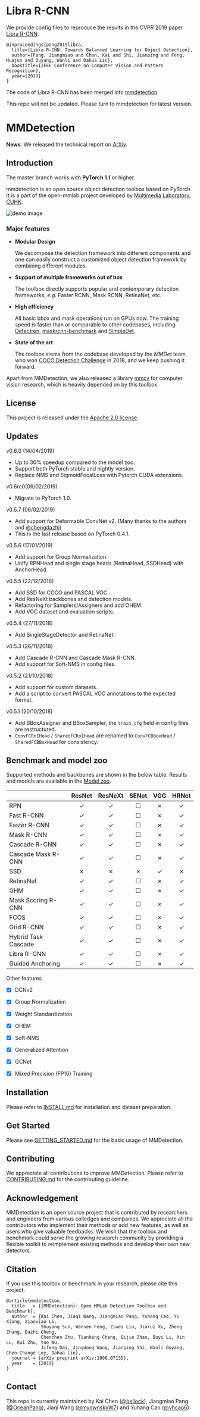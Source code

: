 
# Libra R-CNN

We provide config files to reproduce the results in the CVPR 2019 paper [Libra R-CNN](https://arxiv.org/pdf/1904.02701.pdf).

```
@inproceedings{pang2019libra,
  title={Libra R-CNN: Towards Balanced Learning for Object Detection},
  author={Pang, Jiangmiao and Chen, Kai and Shi, Jianping and Feng, Huajun and Ouyang, Wanli and Dahua Lin},
  booktitle={IEEE Conference on Computer Vision and Pattern Recognition},
  year={2019}
}
```

The code of Libra R-CNN has been merged into [mmdetection](https://github.com/open-mmlab/mmdetection).

This repo will not be updated. Please turn to mmdetection for latest version.

# MMDetection

**News**: We released the technical report on [ArXiv](https://arxiv.org/abs/1906.07155).

## Introduction

The master branch works with **PyTorch 1.1** or higher.

mmdetection is an open source object detection toolbox based on PyTorch. It is
a part of the open-mmlab project developed by [Multimedia Laboratory, CUHK](http://mmlab.ie.cuhk.edu.hk/).

![demo image](demo/coco_test_12510.jpg)

### Major features

- **Modular Design**

  We decompose the detection framework into different components and one can easily construct a customized object detection framework by combining different modules.

- **Support of multiple frameworks out of box**

  The toolbox directly supports popular and contemporary detection frameworks, *e.g.* Faster RCNN, Mask RCNN, RetinaNet, etc.

- **High efficiency**

  All basic bbox and mask operations run on GPUs now. The training speed is faster than or comparable to other codebases, including [Detectron](https://github.com/facebookresearch/Detectron), [maskrcnn-benchmark](https://github.com/facebookresearch/maskrcnn-benchmark) and [SimpleDet](https://github.com/TuSimple/simpledet).

- **State of the art**

  The toolbox stems from the codebase developed by the *MMDet* team, who won [COCO Detection Challenge](http://cocodataset.org/#detection-leaderboard) in 2018, and we keep pushing it forward.

Apart from MMDetection, we also released a library [mmcv](https://github.com/open-mmlab/mmcv) for computer vision research, which is heavily depended on by this toolbox.

## License

This project is released under the [Apache 2.0 license](LICENSE).

## Updates

v0.6.0 (14/04/2019)
- Up to 30% speedup compared to the model zoo.
- Support both PyTorch stable and nightly version.
- Replace NMS and SigmoidFocalLoss with Pytorch CUDA extensions.

v0.6rc0(06/02/2019)
- Migrate to PyTorch 1.0.

v0.5.7 (06/02/2019)
- Add support for Deformable ConvNet v2. (Many thanks to the authors and [@chengdazhi](https://github.com/chengdazhi))
- This is the last release based on PyTorch 0.4.1.

v0.5.6 (17/01/2019)
- Add support for Group Normalization.
- Unify RPNHead and single stage heads (RetinaHead, SSDHead) with AnchorHead.

v0.5.5 (22/12/2018)
- Add SSD for COCO and PASCAL VOC.
- Add ResNeXt backbones and detection models.
- Refactoring for Samplers/Assigners and add OHEM.
- Add VOC dataset and evaluation scripts.

v0.5.4 (27/11/2018)
- Add SingleStageDetector and RetinaNet.

v0.5.3 (26/11/2018)
- Add Cascade R-CNN and Cascade Mask R-CNN.
- Add support for Soft-NMS in config files.

v0.5.2 (21/10/2018)
- Add support for custom datasets.
- Add a script to convert PASCAL VOC annotations to the expected format.

v0.5.1 (20/10/2018)
- Add BBoxAssigner and BBoxSampler, the `train_cfg` field in config files are restructured.
- `ConvFCRoIHead` / `SharedFCRoIHead` are renamed to `ConvFCBBoxHead` / `SharedFCBBoxHead` for consistency.

## Benchmark and model zoo

Supported methods and backbones are shown in the below table.
Results and models are available in the [Model zoo](MODEL_ZOO.md).

|                    | ResNet   | ResNeXt  | SENet    | VGG      | HRNet |
|--------------------|:--------:|:--------:|:--------:|:--------:|:-----:|
| RPN                | ✓        | ✓        | ☐        | ✗        | ✓     |
| Fast R-CNN         | ✓        | ✓        | ☐        | ✗        | ✓     |
| Faster R-CNN       | ✓        | ✓        | ☐        | ✗        | ✓     |
| Mask R-CNN         | ✓        | ✓        | ☐        | ✗        | ✓     |
| Cascade R-CNN      | ✓        | ✓        | ☐        | ✗        | ✓     |
| Cascade Mask R-CNN | ✓        | ✓        | ☐        | ✗        | ✓     |
| SSD                | ✗        | ✗        | ✗        | ✓        | ✗     |
| RetinaNet          | ✓        | ✓        | ☐        | ✗        | ✓     |
| GHM                | ✓        | ✓        | ☐        | ✗        | ✓     |
| Mask Scoring R-CNN | ✓        | ✓        | ☐        | ✗        | ✓     |
| FCOS               | ✓        | ✓        | ☐        | ✗        | ✓     |
| Grid R-CNN         | ✓        | ✓        | ☐        | ✗        | ✓     |
| Hybrid Task Cascade| ✓        | ✓        | ☐        | ✗        | ✓     |
| Libra R-CNN        | ✓        | ✓        | ☐        | ✗        | ✓     |
| Guided Anchoring   | ✓        | ✓        | ☐        | ✗        | ✓     |

Other features
- [x] DCNv2
- [x] Group Normalization
- [x] Weight Standardization
- [x] OHEM
- [x] Soft-NMS
- [x] Generalized Attention
- [x] GCNet
- [x] Mixed Precision (FP16) Training


## Installation

Please refer to [INSTALL.md](INSTALL.md) for installation and dataset preparation.


## Get Started

Please see [GETTING_STARTED.md](GETTING_STARTED.md) for the basic usage of MMDetection.

## Contributing

We appreciate all contributions to improve MMDetection. Please refer to [CONTRIBUTING.md](CONTRIBUTING.md) for the contributing guideline.

## Acknowledgement

MMDetection is an open source project that is contributed by researchers and engineers from various colledges and companies. We appreciate all the contributors who implement their methods or add new features, as well as users who give valuable feedbacks.
We wish that the toolbox and benchmark could serve the growing research community by providing a flexible toolkit to reimplement existing methods and develop their own new detectors.


## Citation

If you use this toolbox or benchmark in your research, please cite this project.

```
@article{mmdetection,
  title   = {{MMDetection}: Open MMLab Detection Toolbox and Benchmark},
  author  = {Kai Chen, Jiaqi Wang, Jiangmiao Pang, Yuhang Cao, Yu Xiong, Xiaoxiao Li,
             Shuyang Sun, Wansen Feng, Ziwei Liu, Jiarui Xu, Zheng Zhang, Dazhi Cheng,
             Chenchen Zhu, Tianheng Cheng, Qijie Zhao, Buyu Li, Xin Lu, Rui Zhu, Yue Wu,
             Jifeng Dai, Jingdong Wang, Jianping Shi, Wanli Ouyang, Chen Change Loy, Dahua Lin},
  journal = {arXiv preprint arXiv:1906.07155},
  year    = {2019}
}
```


## Contact

This repo is currently maintained by Kai Chen ([@hellock](http://github.com/hellock)), Jiangmiao Pang ([@OceanPang](https://github.com/OceanPang)), Jiaqi Wang ([@myownskyW7](https://github.com/myownskyW7)) and Yuhang Cao ([@yhcao6](https://github.com/yhcao6)).
